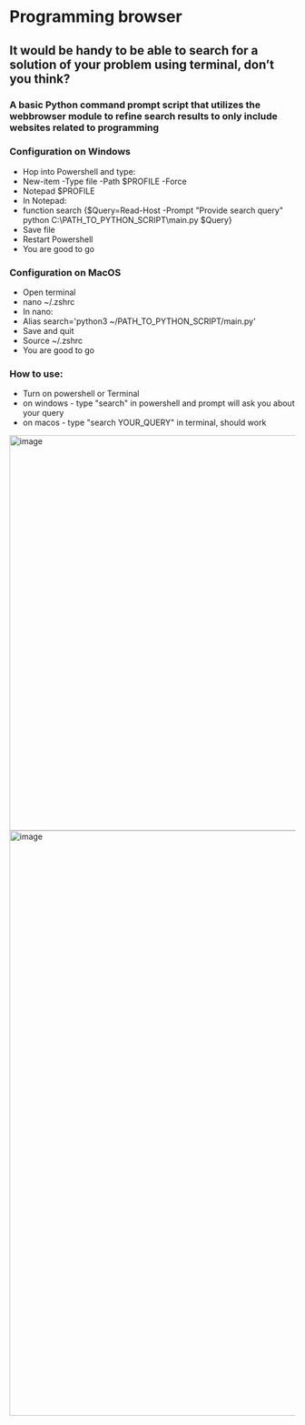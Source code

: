 # Programming browser

## It would be handy to be able to search for a solution of your problem using terminal, don’t you think?
### A basic Python command prompt script that utilizes the webbrowser module to refine search results to only include websites related to programming

### Configuration on Windows
- Hop into Powershell and type:
- New-item -Type file -Path $PROFILE -Force
- Notepad $PROFILE
- In Notepad:
- function search {$Query=Read-Host -Prompt "Provide search query"  
                    python C:\PATH_TO_PYTHON_SCRIPT\main.py $Query}
- Save file
- Restart Powershell
- You are good to go

### Configuration on MacOS
- Open terminal
- nano ~/.zshrc
- In nano:
- Alias search='python3 ~/PATH_TO_PYTHON_SCRIPT/main.py'
- Save and quit
- Source ~/.zshrc
- You are good to go

### How to use:
- Turn on powershell or Terminal 
- on windows - type "search" in powershell and prompt will ask you about your query
- on macos - type "search YOUR_QUERY" in terminal, should  work

<img width="695" alt="image" src="https://user-images.githubusercontent.com/107316656/230400990-118340b1-d55f-409d-acbd-adcbee23eb03.png">
<img width="1029" alt="image" src="https://user-images.githubusercontent.com/107316656/230401176-17a153da-4f0c-454b-a868-ed3678f98d4f.png">
